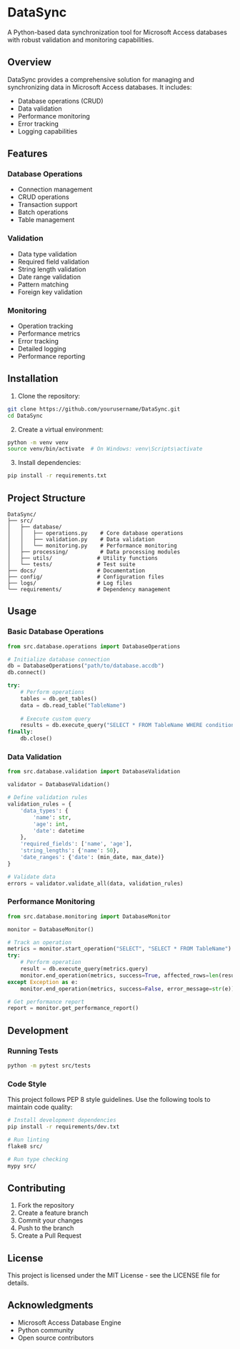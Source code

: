 # DataSync

A Python-based data synchronization tool for Microsoft Access databases with robust validation and monitoring capabilities.

## Overview

DataSync provides a comprehensive solution for managing and synchronizing data in Microsoft Access databases. It includes:

- Database operations (CRUD)
- Data validation
- Performance monitoring
- Error tracking
- Logging capabilities

## Features

### Database Operations
- Connection management
- CRUD operations
- Transaction support
- Batch operations
- Table management

### Validation
- Data type validation
- Required field validation
- String length validation
- Date range validation
- Pattern matching
- Foreign key validation

### Monitoring
- Operation tracking
- Performance metrics
- Error tracking
- Detailed logging
- Performance reporting

## Installation

1. Clone the repository:
```bash
git clone https://github.com/yourusername/DataSync.git
cd DataSync
```

2. Create a virtual environment:
```bash
python -m venv venv
source venv/bin/activate  # On Windows: venv\Scripts\activate
```

3. Install dependencies:
```bash
pip install -r requirements.txt
```

## Project Structure

```
DataSync/
├── src/
│   ├── database/
│   │   ├── operations.py    # Core database operations
│   │   ├── validation.py    # Data validation
│   │   └── monitoring.py    # Performance monitoring
│   ├── processing/          # Data processing modules
│   ├── utils/              # Utility functions
│   └── tests/              # Test suite
├── docs/                   # Documentation
├── config/                 # Configuration files
├── logs/                   # Log files
└── requirements/           # Dependency management
```

## Usage

### Basic Database Operations

```python
from src.database.operations import DatabaseOperations

# Initialize database connection
db = DatabaseOperations("path/to/database.accdb")
db.connect()

try:
    # Perform operations
    tables = db.get_tables()
    data = db.read_table("TableName")
    
    # Execute custom query
    results = db.execute_query("SELECT * FROM TableName WHERE condition")
finally:
    db.close()
```

### Data Validation

```python
from src.database.validation import DatabaseValidation

validator = DatabaseValidation()

# Define validation rules
validation_rules = {
    'data_types': {
        'name': str,
        'age': int,
        'date': datetime
    },
    'required_fields': ['name', 'age'],
    'string_lengths': {'name': 50},
    'date_ranges': {'date': (min_date, max_date)}
}

# Validate data
errors = validator.validate_all(data, validation_rules)
```

### Performance Monitoring

```python
from src.database.monitoring import DatabaseMonitor

monitor = DatabaseMonitor()

# Track an operation
metrics = monitor.start_operation("SELECT", "SELECT * FROM TableName")
try:
    # Perform operation
    result = db.execute_query(metrics.query)
    monitor.end_operation(metrics, success=True, affected_rows=len(result))
except Exception as e:
    monitor.end_operation(metrics, success=False, error_message=str(e))

# Get performance report
report = monitor.get_performance_report()
```

## Development

### Running Tests

```bash
python -m pytest src/tests
```

### Code Style

This project follows PEP 8 style guidelines. Use the following tools to maintain code quality:

```bash
# Install development dependencies
pip install -r requirements/dev.txt

# Run linting
flake8 src/

# Run type checking
mypy src/
```

## Contributing

1. Fork the repository
2. Create a feature branch
3. Commit your changes
4. Push to the branch
5. Create a Pull Request

## License

This project is licensed under the MIT License - see the LICENSE file for details.

## Acknowledgments

- Microsoft Access Database Engine
- Python community
- Open source contributors 